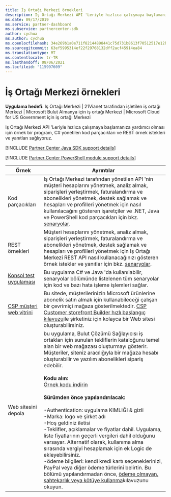 ```yaml
---
title: İş Ortağı Merkezi örnekleri
description: Iş Ortağı Merkezi API 'Leriyle hızlıca çalışmaya başlamanıza yardımcı olması için örnek bir program, C \ yönetilen kod parçacıkları ve REST örnek istekleri ve yanıtları sağlıyoruz.
ms.date: 09/17/2019
ms.service: partner-dashboard
ms.subservice: partnercenter-sdk
author: cychua
ms.author: cychua
ms.openlocfilehash: 34e269b1a0e711f82144898441c75d731b8613f70512517e12b6705990b35622
ms.sourcegitcommit: 63ef5995314ef22f29768132dff2acf45914ea84
ms.translationtype: MT
ms.contentlocale: tr-TR
ms.lasthandoff: 08/06/2021
ms.locfileid: "115997609"
---
```

# <a name="partner-center-samples"></a>İş Ortağı Merkezi örnekleri

**Uygulama hedefi**: Iş Ortağı Merkezi | 21Vianet tarafından işletilen iş ortağı Merkezi | Microsoft Bulut Almanya için iş ortağı Merkezi | Microsoft Cloud for US Government için iş ortağı Merkezi

Iş Ortağı Merkezi API 'Leriyle hızlıca çalışmaya başlamanıza yardımcı olması için örnek bir program, C# yönetilen kod parçacıkları ve REST örnek istekleri ve yanıtları sağlıyoruz.

[!INCLUDE [Partner Center Java SDK support details](../includes/java-sdk-support.md)]

[!INCLUDE [Partner Center PowerShell module support details](../includes/powershell-module-support.md)]

| Örnek                                                        | Ayrıntılar                                             |
|---------------------------------------------------------------|-----------------------------------------------------|
| Kod parçacıkları                                                 | Iş Ortağı Merkezi tarafından yönetilen API 'nin müşteri hesaplarını yönetmek, analiz almak, siparişleri yerleştirmek, faturalandırma ve abonelikleri yönetmek, destek sağlamak ve hesapları ve profilleri yönetmek için nasıl kullanılacağını gösteren işaretçiler ve .NET, Java ve PowerShell kod parçacıkları için bkz. [senaryolar](scenarios.md).                                                                          |
| REST örnekleri                                                  | Müşteri hesaplarını yönetmek, analiz almak, siparişleri yerleştirmek, faturalandırma ve abonelikleri yönetmek, destek sağlamak ve hesapları ve profilleri yönetmek için Iş Ortağı Merkezi REST API nasıl kullanacağınızı gösteren örnek istekler ve yanıtlar için bkz. [senaryolar](scenarios.md).                                                                                                       |
| [Konsol test uygulaması](console-test-app.md)                       | Bu uygulama C# ve Java 'da kullanılabilir, senaryolar bölümünde listelenen tüm senaryolar için kod ve bazı hata işleme işlemleri sağlar.                                                                        |
| [CSP müşteri web vitrini](csp-customer-web-storefront.md) | Bu sitede, müşterilerinizin Microsoft ürünlerine abonelik satın almak için kullanabileceği çalışan bir çevrimiçi mağaza gösterilmektedir. [CSP Customer storefront Builder hızlı başlangıç kılavuzu](csp-customer-storefront-builder-quick-start-guide-.md)ile şirketiniz için kolayca bir Web sitesi oluşturabilirsiniz.                                                              |
| Web sitesini depola                                                | bu uygulama, Bulut Çözümü Sağlayıcısı iş ortakları için sunulan tekliflerin kataloğunu temel alan bir web mağazası oluşturmayı gösterir. Müşteriler, siteniz aracılığıyla bir mağaza hesabı oluşturabilir ve yazılım abonelikleri sipariş edebilir.<br/><br/>                  **Kodu alın:**<br/> [Örnek kodu indirin](https://go.microsoft.com/fwlink/p/?LinkId=746683)<br/><br/>                                            **Sürümden önce yapılandırılacak:**<br/><br/> -Authentication: uygulama KIMLIĞI & gizli<br/> -Marka: logo ve şirket adı<br/> -Hoş geldiniz iletisi<br/> -Teklifler, açıklamalar ve fiyatlar dahil. Uygulama, liste fiyatlarının geçerli vergileri dahil olduğunu varsayar. Alternatif olarak, kullanıma alma sırasında vergiyi hesaplamak için ek Logic de ekleyebilirsiniz.<br/> -ödeme bilgileri: kendi kredi kartı seçeneklerinizi, PayPal veya diğer ödeme türlerini belirtin. Bu bölümü yapılandırmadan önce, [ödeme olmayan, sahtekarlık veya kötüye kullanma](/partner-center/non-payment-fraud-misuse)kılavuzunu okuyun. |